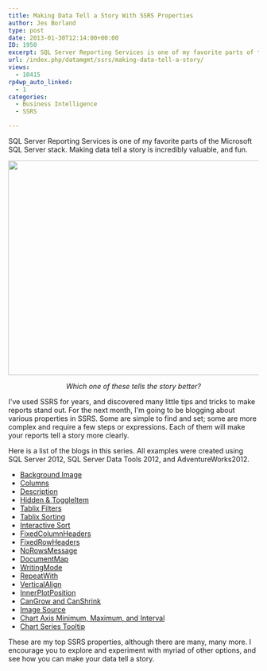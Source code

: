 ```yaml
---
title: Making Data Tell a Story With SSRS Properties
author: Jes Borland
type: post
date: 2013-01-30T12:14:00+00:00
ID: 1950
excerpt: SQL Server Reporting Services is one of my favorite parts of the Microsoft SQL Server stack. Making data tell a story is incredibly valuable, and fun.
url: /index.php/datamgmt/ssrs/making-data-tell-a-story/
views:
  - 10415
rp4wp_auto_linked:
  - 1
categories:
  - Business Intelligence
  - SSRS

---
```

SQL Server Reporting Services is one of my favorite parts of the Microsoft SQL Server stack. Making data tell a story is incredibly valuable, and fun.

<img style="vertical-align: middle;" src="https://lessthandot.z19.web.core.windows.net/wp-content/uploads/users/grrlgeek/Intro1.png?mtime=1359555126" alt="" width="793" height="432" />

<p style="text-align: center;">
  <em>Which one of these tells the story better?</em>
</p>

I've used SSRS for years, and discovered many little tips and tricks to make reports stand out. For the next month, I'm going to be blogging about various properties in SSRS. Some are simple to find and set; some are more complex and require a few steps or expressions. Each of them will make your reports tell a story more clearly.

Here is a list of the blogs in this series. All examples were created using SQL Server 2012, SQL Server Data Tools 2012, and AdventureWorks2012.

  * [Background Image][1]
  * [Columns][2] 
  * <a href="/index.php/DataMgmt/ssrs/ssrs-properties-description" target="_self">Description</a> 
  * [Hidden & ToggleItem][3] 
  * [Tablix Filters][4] 
  * [Tablix Sorting][5] 
  * [Interactive Sort][6] 
  * [FixedColumnHeaders][7] 
  * [FixedRowHeaders][8] 
  * [NoRowsMessage][9] 
  * [DocumentMap][10] 
  * [WritingMode][11] 
  * [RepeatWith][12] 
  * [VerticalAlign][13] 
  * [InnerPlotPosition][14]
  * [CanGrow and CanShrink][15]
  * [Image Source][16] 
  * [Chart Axis Minimum, Maximum, and Interval][17] 
  * [Chart Series Tooltip][18] 

These are my top SSRS properties, although there are many, many more. I encourage you to explore and experiment with myriad of other options, and see how you can make your data tell a story.

 [1]: /index.php/DataMgmt/ssrs/ssrs-properties-background-image
 [2]: /index.php/DataMgmt/ssrs/ssrs-properties-columns
 [3]: /index.php/DataMgmt/ssrs/ssrs-properties-hidden-toggleitem
 [4]: /index.php/DataMgmt/ssrs/ssrs-properties-tablix-filters
 [5]: /index.php/DataMgmt/ssrs/ssrs-properties-tablix-sorting
 [6]: /index.php/DataMgmt/ssrs/ssrs-properties-interactive-sort
 [7]: /index.php/DataMgmt/ssrs/ssrs-properties-fixedcolumnheaders
 [8]: /index.php/DataMgmt/ssrs/ssrs-properties-fixedrowheaders
 [9]: /index.php/DataMgmt/ssrs/ssrs-properties-norowsmessage
 [10]: /index.php/DataMgmt/ssrs/ssrs-properties-document-map
 [11]: /index.php/DataMgmt/ssrs/ssrs-properties-writingmode
 [12]: /index.php/DataMgmt/ssrs/ssrs-properties-repeatwith
 [13]: /index.php/DataMgmt/ssrs/ssrs-properties-verticalalign
 [14]: /index.php/DataMgmt/ssrs/ssrs-properties-innerplotposition
 [15]: /index.php/DataMgmt/ssrs/ssrs-properties-cangrow-and-canshrink
 [16]: /index.php/DataMgmt/ssrs/ssrs-properties-image-source
 [17]: /index.php/DataMgmt/ssrs/ssrs-properties-chart-axis-minimum
 [18]: /index.php/DataMgmt/ssrs/ssrs-properties-chart-series-tooltip